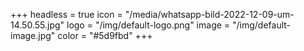 +++
headless = true
icon = "/media/whatsapp-bild-2022-12-09-um-14.50.55.jpg"
logo = "/img/default-logo.png"
image = "/img/default-image.jpg"
color = "#5d9fbd"
+++
